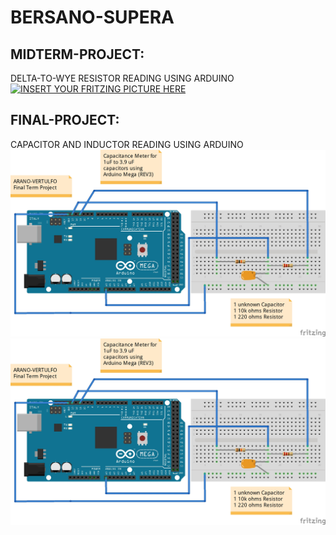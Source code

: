 # BERSANO-SUPERA
## MIDTERM-PROJECT:
DELTA-TO-WYE RESISTOR READING USING ARDUINO
<br>
[![INSERT YOUR FRITZING PICTURE HERE](https://github.com/BSCPE-2B-EE-1-TERM-1-S-Y-19-20/BERSANO-SUPERA/blob/master/DELTA-WYE%20TRANSFORMATION%20MIDTERM%20PROJECT.jpg)]()


## FINAL-PROJECT:
CAPACITOR AND INDUCTOR READING USING ARDUINO
<br>
[![INSERT YOUR FRITZING PICTURE HERE](https://github.com/BSCPE-2B-EE-1-TERM-1-S-Y-19-20/12-BERSANO-SUPERA/blob/master/FINAL%20PROJECT.jpg)]()
<br>
[![INSERT YOUR FRITZING PICTURE HERE](https://github.com/BSCPE-2B-EE-1-TERM-1-S-Y-19-20/12-BERSANO-SUPERA/blob/master/FINAL%20PROJECT.jpg)]()

